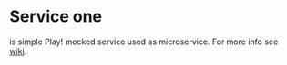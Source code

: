 # Service one


is simple Play! mocked service used as microservice. For more info see [wiki](https://github.com/peterszatmary/play-service-one/wiki/Service-One).
